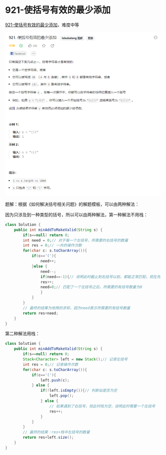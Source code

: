 # 921-使括号有效的最少添加

[921-使括号有效的最少添加](https://leetcode.cn/problems/minimum-add-to-make-parentheses-valid/description/)，难度中等

![image-20230902113828380](https://raw.githubusercontent.com/lqyspace/mypic/master/PicBed/202309021138462.png)

题解：根据《如何解决括号相关问题》的解题模板，可以由两种解法：

因为只涉及到一种类型的括号，所以可以由两种解法，第一种解法不用栈：

```java
class Solution {
    public int minAddToMakeValid(String s) {
        if(s==null) return 0;
        int need = 0;// 对于每一个左括号，所需要的右括号的数量
        int res = 0;// 一共的操作次数
        for(char c: s.toCharArray()){
            if(c=='('){
                need++;
            }else {
                need--;
                if(need==-1){// 说明此时截止到右括号以前，都能正常匹配。现在先遇到了右括号，为了保证顺序一致，必须需要一个左括号
                res++;
                need=0;// 匹配了一个左括号之后，所需要的有括号数量为0
                }
            }
        }
        // 最终的结果为他两的求和，因为need表示所需要的有括号数量
        return res+need;
    }
}
```

第二种解法用栈：

```java
class Solution {
    public int minAddToMakeValid(String s) {
        if(s==null) return 0;
        Stack<Character> left = new Stack();// 记录左括号
        int res = 0;// 记录操作次数
        for(char c: s.toCharArray()){
            if(c=='('){
                left.push(c);
            } else {
                if(!left.isEmpty()){// 判断站是否为空
                    left.pop();
                } else {
                    // 如果遇到了右括号，但此时栈为空，说明此时需要一个左括号
                    res++;
                }
            }
        }
        // 最终的结果：res+栈中左括号的数量
        return res+left.size();
    }
}
```

